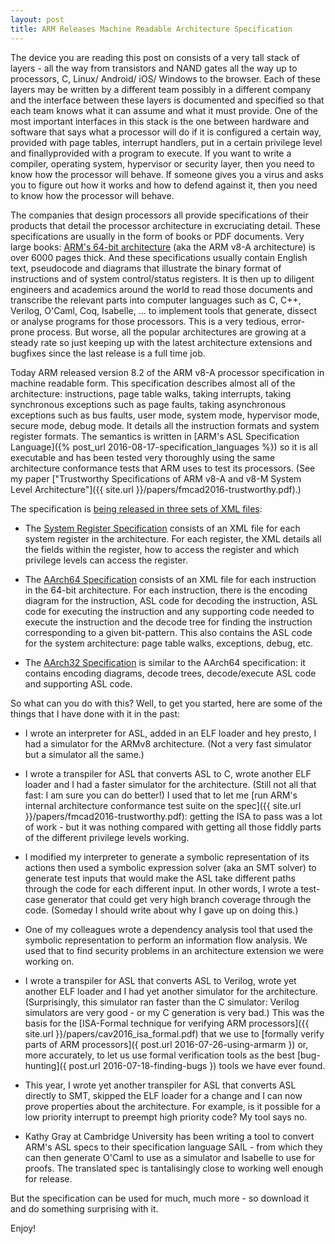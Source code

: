 ```yaml
---
layout: post
title: ARM Releases Machine Readable Architecture Specification
---
```


The device you are reading this post on consists of a very tall
stack of layers - all the way from transistors and NAND gates all the
way up to processors, C, Linux/ Android/ iOS/ Windows to the browser.
Each of these layers may be written by a different team possibly in a different
company and the interface between these layers is documented and specified
so that each team knows what it  can assume and what it must provide.
One of the most important interfaces in this stack is the one between
hardware and software that says what a processor will do if it is configured
a certain way, provided with page tables, interrupt handlers, put in a certain
privilege level and finallyprovided with a program to execute.
If you want to write a compiler, operating system, hypervisor or security
layer, then you need to know how the processor will behave.
If someone gives you a virus and asks you to figure out how it works
and how to defend against it, then you need to know how the processor will
behave.

The companies that design processors all provide specifications of their
products that detail the processor architecture in excruciating detail.
These specifications are usually in the form of books or PDF documents.
Very large books: [ARM's 64-bit
architecture](https://static.docs.arm.com/ddi0487/b/DDI0487B_a_armv8_arm.pdf) (aka the ARM v8-A architecture)
is over 6000 pages thick.
And these specifications usually contain English text, pseudocode and diagrams
that illustrate the binary format of instructions and of system control/status
registers.
It is then up to diligent engineers and academics around the world to
read those documents and transcribe the relevant parts into computer languages
such as C, C++, Verilog, O'Caml, Coq, Isabelle, ... to implement tools
that generate, dissect or analyse programs for those processors.
This is a very tedious, error-prone process.  But worse, all the popular
architectures are growing at a steady rate so just keeping up with the latest
architecture extensions and bugfixes since the last release is a full time job.

Today ARM released version 8.2 of the ARM v8-A processor specification in machine readable
form.
This specification describes almost all of the architecture: instructions,
page table walks, taking interrupts, taking synchronous exceptions such as page faults,
taking asynchronous exceptions such as bus faults, user mode, system mode,
hypervisor mode, secure mode, debug mode.  It details all the instruction
formats and system register formats.
The semantics is written in [ARM's ASL Specification Language]({% post_url
2016-08-17-specification_languages %}) so
it is all executable and has been tested very thoroughly using the same
architecture conformance tests that ARM uses to test its processors.
(See my paper ["Trustworthy Specifications of ARM v8-A and v8-M
System Level Architecture"]({{ site.url }}/papers/fmcad2016-trustworthy.pdf).)

The specification is [being released in three sets of XML files](https://developer.arm.com/products/architecture/a-profile/exploration-tools):

* The [System Register Specification](https://developer.arm.com/-/media/developer/products/architecture/armv8-a-architecture/ARMv82A-SysReg-00bet3.1.tar.gz)
  consists of an XML file for each system register in the architecture.
  For each register, the XML details all the fields within the register, how to
  access the register and which privilege levels can access the register.

* The [AArch64 Specification](https://developer.arm.com/-/media/developer/products/architecture/armv8-a-architecture/A64_v82A_ISA_xml_00bet3.1.tar.gz)
  consists of an XML file for each instruction in the 64-bit architecture.  For
  each instruction, there is the encoding diagram for the instruction, ASL code
  for decoding the instruction, ASL code for executing the instruction and
  any supporting code needed to execute the instruction and the decode tree
  for finding the instruction corresponding to a given bit-pattern.  This also contains
  the
  ASL code for the system architecture: page table walks, exceptions, debug,
  etc.

* The [AArch32 Specification](https://developer.arm.com/-/media/developer/products/architecture/armv8-a-architecture/AArch32_v82A_ISA_xml_00bet3.1.tar.gz)
  is similar to the AArch64 specification: it contains encoding diagrams,
  decode trees, decode/execute ASL code and supporting ASL code.

So what can you do with this?  Well, to get you started, here are some of the
things that I have done with it in the past:

* I wrote an interpreter for ASL, added in an ELF loader and hey presto,
  I had a simulator for the ARMv8 architecture.
  (Not a very fast simulator but a simulator all the same.)

* I wrote a transpiler for ASL that converts ASL to C, wrote another ELF loader
  and I had a faster simulator for the architecture.
  (Still not all that fast: I am sure you can do better!)
  I used that to let me [run ARM's internal architecture conformance test suite
  on the spec]({{ site.url }}/papers/fmcad2016-trustworthy.pdf):
  getting the ISA to pass was a lot of work - but it was nothing
  compared with getting all those fiddly parts of the different privilege
  levels working.

* I modified my interpreter to generate a symbolic representation of its
  actions then used a symbolic expression solver (aka an SMT solver) to
  generate test inputs that would make the ASL take different paths through
  the code for each different input.  In other words, I wrote a test-case
  generator that could get very high branch coverage through the code.
  (Someday I should write about why I gave up on doing this.)

* One of my colleagues wrote a dependency analysis tool that used the symbolic
  representation to perform an information flow analysis.  We used that to
  find security problems in an architecture extension we were working on.

* I wrote a transpiler for ASL that converts ASL to Verilog, wrote yet another
  ELF loader and I had yet another simulator for the architecture.
  (Surprisingly, this simulator ran faster than the C simulator: Verilog
  simulators are very good - or my C generation is very bad.)
  This was the basis for the [ISA-Formal technique for verifying ARM processors]({{ site.url }}/papers/cav2016_isa_formal.pdf)
  that we use to [formally verify parts of ARM processors]({ post.url 2016-07-26-using-armarm }) or,
  more accurately, to let us use formal verification tools as the best [bug-hunting]({ post.url 2016-07-18-finding-bugs })
  tools we have ever found.

* This year, I wrote yet another transpiler for ASL that converts ASL directly to SMT,
  skipped the ELF loader for a change and I can now prove properties about
  the architecture.  For example, is it possible for a low priority interrupt
  to preempt high priority code?   My tool says no.

* Kathy Gray at Cambridge University has been writing a tool to convert ARM's
  ASL specs to their specification language SAIL - from which they can then
  generate O'Caml to use as a simulator and Isabelle to use for proofs.
  The translated spec is tantalisingly close to working well enough for
  release.

But the specification can be used for much, much more - so download it and do
something surprising with it.

Enjoy!
